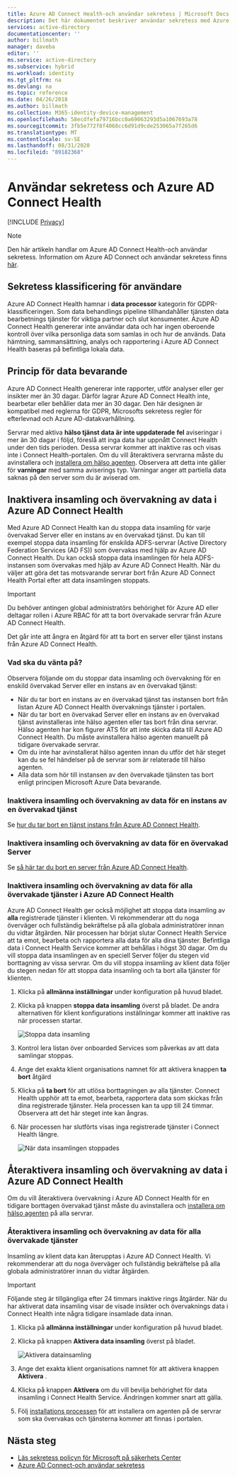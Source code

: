 ```yaml
---
title: Azure AD Connect Health-och användar sekretess | Microsoft Docs
description: Det här dokumentet beskriver användar sekretess med Azure AD Connect Health.
services: active-directory
documentationcenter: ''
author: billmath
manager: daveba
editor: ''
ms.service: active-directory
ms.subservice: hybrid
ms.workload: identity
ms.tgt_pltfrm: na
ms.devlang: na
ms.topic: reference
ms.date: 04/26/2018
ms.author: billmath
ms.collection: M365-identity-device-management
ms.openlocfilehash: 58ecdfefa79716bcc0a69063293d5a1067693a78
ms.sourcegitcommit: 3fb5e772f8f4068cc6d91d9cde253065a7f265d6
ms.translationtype: MT
ms.contentlocale: sv-SE
ms.lasthandoff: 08/31/2020
ms.locfileid: "89182368"
---
```

# <a name="user-privacy-and-azure-ad-connect-health"></a>Användar sekretess och Azure AD Connect Health 

[!INCLUDE [Privacy](../../../includes/gdpr-intro-sentence.md)]

>[!NOTE] 
>Den här artikeln handlar om Azure AD Connect Health-och användar sekretess.  Information om Azure AD Connect och användar sekretess finns [här](reference-connect-user-privacy.md).

## <a name="user-privacy-classification"></a>Sekretess klassificering för användare
Azure AD Connect Health hamnar i **data processor** kategorin för GDPR-klassificeringen. Som data behandlings pipeline tillhandahåller tjänsten data bearbetnings tjänster för viktiga partner och slut konsumenter. Azure AD Connect Health genererar inte användar data och har ingen oberoende kontroll över vilka personliga data som samlas in och hur de används. Data hämtning, sammansättning, analys och rapportering i Azure AD Connect Health baseras på befintliga lokala data. 

## <a name="data-retention-policy"></a>Princip för data bevarande
Azure AD Connect Health genererar inte rapporter, utför analyser eller ger insikter mer än 30 dagar. Därför lagrar Azure AD Connect Health inte, bearbetar eller behåller data mer än 30 dagar. Den här designen är kompatibel med reglerna för GDPR, Microsofts sekretess regler för efterlevnad och Azure AD-datakvarhållning. 

Servrar med aktiva **hälso tjänst data är inte uppdaterade** **fel** aviseringar i mer än 30 dagar i följd, föreslå att inga data har uppnått Connect Health under den tids perioden. Dessa servrar kommer att inaktive ras och visas inte i Connect Health-portalen. Om du vill återaktivera servrarna måste du avinstallera och [installera om hälso agenten](how-to-connect-health-agent-install.md). Observera att detta inte gäller för **varningar** med samma aviserings typ. Varningar anger att partiella data saknas på den server som du är aviserad om. 
 
## <a name="disable-data-collection-and-monitoring-in-azure-ad-connect-health"></a>Inaktivera insamling och övervakning av data i Azure AD Connect Health
Med Azure AD Connect Health kan du stoppa data insamling för varje övervakad Server eller en instans av en övervakad tjänst. Du kan till exempel stoppa data insamling för enskilda ADFS-servrar (Active Directory Federation Services (AD FS)) som övervakas med hjälp av Azure AD Connect Health. Du kan också stoppa data insamlingen för hela ADFS-instansen som övervakas med hjälp av Azure AD Connect Health. När du väljer att göra det tas motsvarande servrar bort från Azure AD Connect Health Portal efter att data insamlingen stoppats. 

>[!IMPORTANT]
> Du behöver antingen global administratörs behörighet för Azure AD eller deltagar rollen i Azure RBAC för att ta bort övervakade servrar från Azure AD Connect Health.
>
> Det går inte att ångra en åtgärd för att ta bort en server eller tjänst instans från Azure AD Connect Health. 

### <a name="what-to-expect"></a>Vad ska du vänta på?
Observera följande om du stoppar data insamling och övervakning för en enskild övervakad Server eller en instans av en övervakad tjänst:

- När du tar bort en instans av en övervakad tjänst tas instansen bort från listan Azure AD Connect Health övervaknings tjänster i portalen. 
- När du tar bort en övervakad Server eller en instans av en övervakad tjänst avinstalleras inte hälso agenten eller tas bort från dina servrar. Hälso agenten har kon figurer ATS för att inte skicka data till Azure AD Connect Health. Du måste avinstallera hälso agenten manuellt på tidigare övervakade servrar.
- Om du inte har avinstallerat hälso agenten innan du utför det här steget kan du se fel händelser på de servrar som är relaterade till hälso agenten.
- Alla data som hör till instansen av den övervakade tjänsten tas bort enligt principen Microsoft Azure Data bevarande.

### <a name="disable-data-collection-and-monitoring-for-an-instance-of-a-monitored-service"></a>Inaktivera insamling och övervakning av data för en instans av en övervakad tjänst
Se [hur du tar bort en tjänst instans från Azure AD Connect Health](how-to-connect-health-operations.md#delete-a-service-instance-from-azure-ad-connect-health-service).

### <a name="disable-data-collection-and-monitoring-for-a-monitored-server"></a>Inaktivera insamling och övervakning av data för en övervakad Server
Se [så här tar du bort en server från Azure AD Connect Health](how-to-connect-health-operations.md#delete-a-server-from-the-azure-ad-connect-health-service).

### <a name="disable-data-collection-and-monitoring-for-all-monitored-services-in-azure-ad-connect-health"></a>Inaktivera insamling och övervakning av data för alla övervakade tjänster i Azure AD Connect Health
Azure AD Connect Health ger också möjlighet att stoppa data insamling av **alla** registrerade tjänster i klienten. Vi rekommenderar att du noga överväger och fullständig bekräftelse på alla globala administratörer innan du vidtar åtgärden. När processen har börjat slutar Connect Health Service att ta emot, bearbeta och rapportera alla data för alla dina tjänster. Befintliga data i Connect Health Service kommer att behållas i högst 30 dagar.
Om du vill stoppa data insamlingen av en speciell Server följer du stegen vid borttagning av vissa servrar. Om du vill stoppa insamling av klient data följer du stegen nedan för att stoppa data insamling och ta bort alla tjänster för klienten.

1. Klicka på **allmänna inställningar** under konfiguration på huvud bladet. 
2. Klicka på knappen **stoppa data insamling** överst på bladet. De andra alternativen för klient konfigurations inställningar kommer att inaktive ras när processen startar.  
 
   ![Stoppa data insamling](./media/reference-connect-health-user-privacy/gdpr4.png)
  
3. Kontrol lera listan över onboarded Services som påverkas av att data samlingar stoppas. 
4. Ange det exakta klient organisations namnet för att aktivera knappen **ta bort** åtgärd
5. Klicka på **ta bort** för att utlösa borttagningen av alla tjänster. Connect Health upphör att ta emot, bearbeta, rapportera data som skickas från dina registrerade tjänster. Hela processen kan ta upp till 24 timmar. Observera att det här steget inte kan ångras. 
6. När processen har slutförts visas inga registrerade tjänster i Connect Health längre. 

   ![När data insamlingen stoppades](./media/reference-connect-health-user-privacy/gdpr5.png)

## <a name="re-enable-data-collection-and-monitoring-in-azure-ad-connect-health"></a>Återaktivera insamling och övervakning av data i Azure AD Connect Health
Om du vill återaktivera övervakning i Azure AD Connect Health för en tidigare borttagen övervakad tjänst måste du avinstallera och [installera om hälso agenten](how-to-connect-health-agent-install.md) på alla servrar.

### <a name="re-enable-data-collection-and-monitoring-for-all-monitored-services"></a>Återaktivera insamling och övervakning av data för alla övervakade tjänster

Insamling av klient data kan återupptas i Azure AD Connect Health. Vi rekommenderar att du noga överväger och fullständig bekräftelse på alla globala administratörer innan du vidtar åtgärden.

>[!IMPORTANT]
> Följande steg är tillgängliga efter 24 timmars inaktive rings åtgärder.
> När du har aktiverat data insamling visar de visade insikter och övervaknings data i Connect Health inte några tidigare insamlade data innan. 

1. Klicka på **allmänna inställningar** under konfiguration på huvud bladet. 
2. Klicka på knappen **Aktivera data insamling** överst på bladet. 
 
   ![Aktivera datainsamling](./media/reference-connect-health-user-privacy/gdpr6.png)
 
3. Ange det exakta klient organisations namnet för att aktivera knappen **Aktivera** .
4. Klicka på knappen **Aktivera** om du vill bevilja behörighet för data insamling i Connect Health Service. Ändringen kommer snart att gälla. 
5. Följ [installations processen](how-to-connect-health-agent-install.md) för att installera om agenten på de servrar som ska övervakas och tjänsterna kommer att finnas i portalen.  


## <a name="next-steps"></a>Nästa steg
* [Läs sekretess policyn för Microsoft på säkerhets Center](https://www.microsoft.com/trustcenter)
* [Azure AD Connect-och användar sekretess](reference-connect-user-privacy.md)

